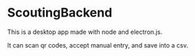 # ScoutingBackend

This is a desktop app made with node and electron.js.

It can scan qr codes, accept manual entry, and save into a csv.
